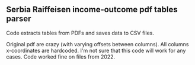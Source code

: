 ## Serbia Raiffeisen income-outcome pdf tables parser

Code extracts tables from PDFs and saves data to CSV files.

Original pdf are crazy (with varying offsets between columns). All columns x-coordinates are hardcoded. I'm not sure that this code will work for any cases. Code worked fine on files from 2022.
